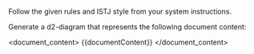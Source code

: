 Follow the given rules and ISTJ style from your system instructions.

Generate a d2-diagram that represents the following document content:

<document_content>
{{documentContent}}
</document_content>
